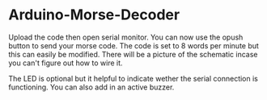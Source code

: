 # Arduino-Morse-Decoder

Upload the code then open serial monitor. You can now use the opush button to send your morse code. The code is set to 
8 words per minute but this can easily be modified. There will be a picture of the schematic incase you can't figure out how to wire it.

The LED is optional but it helpful to indicate wether the serial connection is functioning. You can also add in an active buzzer.
